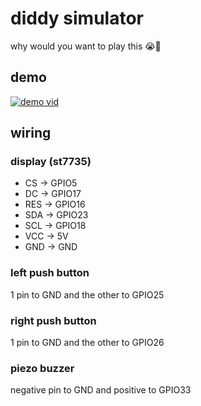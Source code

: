 # diddy simulator

why would you want to play this 😭🙏

## demo

[![demo vid](https://cloud-jbldiszlu-hack-club-bot.vercel.app/0img_20241216_213336836_hdr_2.jpg)](https://youtube.com/watch?v=19FiCwYzgO4)

## wiring

### display (st7735)

- CS -> GPIO5
- DC -> GPIO17
- RES -> GPIO16
- SDA -> GPIO23
- SCL -> GPIO18
- VCC -> 5V
- GND -> GND

### left push button

1 pin to GND and the other to GPIO25

### right push button

1 pin to GND and the other to GPIO26

### piezo buzzer

negative pin to GND and positive to GPIO33
